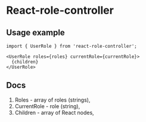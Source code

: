 # React-role-controller
## Usage example
```
import { UserRole } from 'react-role-controller';

<UserRole roles={roles} currentRole={currentRole}>
  {children}
</UserRole>

```

## Docs
1. Roles - array of roles (strings),
2. CurrentRole - role (string),
3. Children - array of React nodes,



